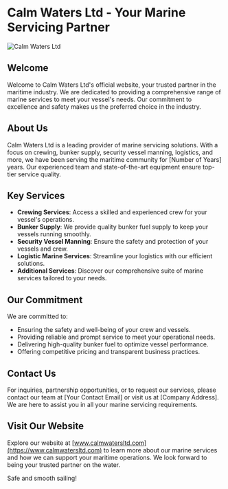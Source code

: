 # Calm Waters Ltd - Your Marine Servicing Partner

![Calm Waters Ltd](public/readMe.png)

## Welcome

Welcome to Calm Waters Ltd's official website, your trusted partner in the maritime industry. We are dedicated to providing a comprehensive range of marine services to meet your vessel's needs. Our commitment to excellence and safety makes us the preferred choice in the industry.

## About Us

Calm Waters Ltd is a leading provider of marine servicing solutions. With a focus on crewing, bunker supply, security vessel manning, logistics, and more, we have been serving the maritime community for [Number of Years] years. Our experienced team and state-of-the-art equipment ensure top-tier service quality.

## Key Services

- **Crewing Services**: Access a skilled and experienced crew for your vessel's operations.
- **Bunker Supply**: We provide quality bunker fuel supply to keep your vessels running smoothly.
- **Security Vessel Manning**: Ensure the safety and protection of your vessels and crew.
- **Logistic Marine Services**: Streamline your logistics with our efficient solutions.
- **Additional Services**: Discover our comprehensive suite of marine services tailored to your needs.

## Our Commitment

We are committed to:

- Ensuring the safety and well-being of your crew and vessels.
- Providing reliable and prompt service to meet your operational needs.
- Delivering high-quality bunker fuel to optimize vessel performance.
- Offering competitive pricing and transparent business practices.

## Contact Us

For inquiries, partnership opportunities, or to request our services, please contact our team at [Your Contact Email] or visit us at [Company Address]. We are here to assist you in all your marine servicing requirements.

## Visit Our Website

Explore our website at [www.calmwatersltd.com](https://www.calmwatersltd.com) to learn more about our marine services and how we can support your maritime operations. We look forward to being your trusted partner on the water.

Safe and smooth sailing!
